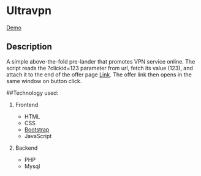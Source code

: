 # Ultravpn
[Demo](http://elemson.com/ultravpn/#)

## Description
A simple above-the-fold pre-lander that promotes VPN service online.
The script reads the ?clickid=123 parameter from url,
fetch its value (123), and attach it to the end of the offer page [Link](https://track.ultravpn.com/5d02892a4faea/click/123). The offer link then opens in the same window on button click.

##Technology used:
1. Frontend
    - HTML
    - CSS
    - [Bootstrap](https://getbootstrap.com/)
    - JavaScript

2. Backend
    - PHP 
    - Mysql
